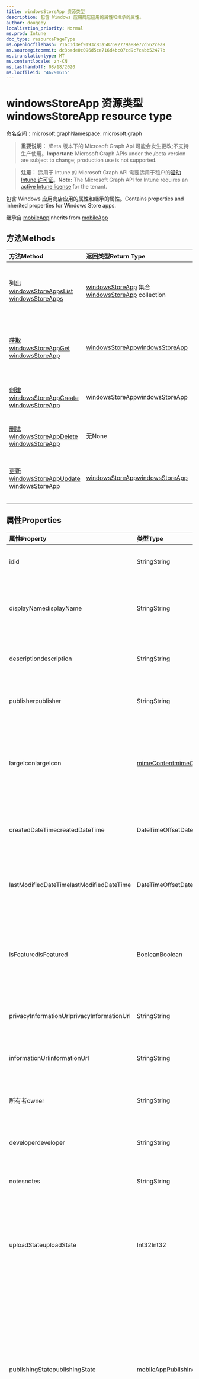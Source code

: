 ```yaml
---
title: windowsStoreApp 资源类型
description: 包含 Windows 应用商店应用的属性和继承的属性。
author: dougeby
localization_priority: Normal
ms.prod: Intune
doc_type: resourcePageType
ms.openlocfilehash: 716c3d3ef9193c83a587692779a88e72d562cea9
ms.sourcegitcommit: dc3bade0c096d5ce716d4bc07cd9c7cabb52477b
ms.translationtype: MT
ms.contentlocale: zh-CN
ms.lasthandoff: 08/18/2020
ms.locfileid: "46791615"
---
```

# <a name="windowsstoreapp-resource-type"></a><span data-ttu-id="f4499-103">windowsStoreApp 资源类型</span><span class="sxs-lookup"><span data-stu-id="f4499-103">windowsStoreApp resource type</span></span>

<span data-ttu-id="f4499-104">命名空间：microsoft.graph</span><span class="sxs-lookup"><span data-stu-id="f4499-104">Namespace: microsoft.graph</span></span>

> <span data-ttu-id="f4499-105">**重要说明：** /Beta 版本下的 Microsoft Graph Api 可能会发生更改;不支持生产使用。</span><span class="sxs-lookup"><span data-stu-id="f4499-105">**Important:** Microsoft Graph APIs under the /beta version are subject to change; production use is not supported.</span></span>

> <span data-ttu-id="f4499-106">**注意：** 适用于 Intune 的 Microsoft Graph API 需要适用于租户的[活动 Intune 许可证](https://go.microsoft.com/fwlink/?linkid=839381)。</span><span class="sxs-lookup"><span data-stu-id="f4499-106">**Note:** The Microsoft Graph API for Intune requires an [active Intune license](https://go.microsoft.com/fwlink/?linkid=839381) for the tenant.</span></span>

<span data-ttu-id="f4499-107">包含 Windows 应用商店应用的属性和继承的属性。</span><span class="sxs-lookup"><span data-stu-id="f4499-107">Contains properties and inherited properties for Windows Store apps.</span></span>


<span data-ttu-id="f4499-108">继承自 [mobileApp](../resources/intune-shared-mobileapp.md)</span><span class="sxs-lookup"><span data-stu-id="f4499-108">Inherits from [mobileApp](../resources/intune-shared-mobileapp.md)</span></span>

## <a name="methods"></a><span data-ttu-id="f4499-109">方法</span><span class="sxs-lookup"><span data-stu-id="f4499-109">Methods</span></span>
|<span data-ttu-id="f4499-110">方法</span><span class="sxs-lookup"><span data-stu-id="f4499-110">Method</span></span>|<span data-ttu-id="f4499-111">返回类型</span><span class="sxs-lookup"><span data-stu-id="f4499-111">Return Type</span></span>|<span data-ttu-id="f4499-112">说明</span><span class="sxs-lookup"><span data-stu-id="f4499-112">Description</span></span>|
|:---|:---|:---|
|[<span data-ttu-id="f4499-113">列出 windowsStoreApps</span><span class="sxs-lookup"><span data-stu-id="f4499-113">List windowsStoreApps</span></span>](../api/intune-apps-windowsstoreapp-list.md)|<span data-ttu-id="f4499-114">[windowsStoreApp](../resources/intune-apps-windowsstoreapp.md) 集合</span><span class="sxs-lookup"><span data-stu-id="f4499-114">[windowsStoreApp](../resources/intune-apps-windowsstoreapp.md) collection</span></span>|<span data-ttu-id="f4499-115">列出 [windowsStoreApp](../resources/intune-apps-windowsstoreapp.md) 对象的属性和关系。</span><span class="sxs-lookup"><span data-stu-id="f4499-115">List properties and relationships of the [windowsStoreApp](../resources/intune-apps-windowsstoreapp.md) objects.</span></span>|
|[<span data-ttu-id="f4499-116">获取 windowsStoreApp</span><span class="sxs-lookup"><span data-stu-id="f4499-116">Get windowsStoreApp</span></span>](../api/intune-apps-windowsstoreapp-get.md)|[<span data-ttu-id="f4499-117">windowsStoreApp</span><span class="sxs-lookup"><span data-stu-id="f4499-117">windowsStoreApp</span></span>](../resources/intune-apps-windowsstoreapp.md)|<span data-ttu-id="f4499-118">读取 [windowsStoreApp](../resources/intune-apps-windowsstoreapp.md) 对象的属性和关系。</span><span class="sxs-lookup"><span data-stu-id="f4499-118">Read properties and relationships of the [windowsStoreApp](../resources/intune-apps-windowsstoreapp.md) object.</span></span>|
|[<span data-ttu-id="f4499-119">创建 windowsStoreApp</span><span class="sxs-lookup"><span data-stu-id="f4499-119">Create windowsStoreApp</span></span>](../api/intune-apps-windowsstoreapp-create.md)|[<span data-ttu-id="f4499-120">windowsStoreApp</span><span class="sxs-lookup"><span data-stu-id="f4499-120">windowsStoreApp</span></span>](../resources/intune-apps-windowsstoreapp.md)|<span data-ttu-id="f4499-121">创建新的 [windowsStoreApp](../resources/intune-apps-windowsstoreapp.md) 对象。</span><span class="sxs-lookup"><span data-stu-id="f4499-121">Create a new [windowsStoreApp](../resources/intune-apps-windowsstoreapp.md) object.</span></span>|
|[<span data-ttu-id="f4499-122">删除 windowsStoreApp</span><span class="sxs-lookup"><span data-stu-id="f4499-122">Delete windowsStoreApp</span></span>](../api/intune-apps-windowsstoreapp-delete.md)|<span data-ttu-id="f4499-123">无</span><span class="sxs-lookup"><span data-stu-id="f4499-123">None</span></span>|<span data-ttu-id="f4499-124">删除 [windowsStoreApp](../resources/intune-apps-windowsstoreapp.md)。</span><span class="sxs-lookup"><span data-stu-id="f4499-124">Deletes a [windowsStoreApp](../resources/intune-apps-windowsstoreapp.md).</span></span>|
|[<span data-ttu-id="f4499-125">更新 windowsStoreApp</span><span class="sxs-lookup"><span data-stu-id="f4499-125">Update windowsStoreApp</span></span>](../api/intune-apps-windowsstoreapp-update.md)|[<span data-ttu-id="f4499-126">windowsStoreApp</span><span class="sxs-lookup"><span data-stu-id="f4499-126">windowsStoreApp</span></span>](../resources/intune-apps-windowsstoreapp.md)|<span data-ttu-id="f4499-127">更新 [windowsStoreApp](../resources/intune-apps-windowsstoreapp.md) 对象的属性。</span><span class="sxs-lookup"><span data-stu-id="f4499-127">Update the properties of a [windowsStoreApp](../resources/intune-apps-windowsstoreapp.md) object.</span></span>|

## <a name="properties"></a><span data-ttu-id="f4499-128">属性</span><span class="sxs-lookup"><span data-stu-id="f4499-128">Properties</span></span>
|<span data-ttu-id="f4499-129">属性</span><span class="sxs-lookup"><span data-stu-id="f4499-129">Property</span></span>|<span data-ttu-id="f4499-130">类型</span><span class="sxs-lookup"><span data-stu-id="f4499-130">Type</span></span>|<span data-ttu-id="f4499-131">说明</span><span class="sxs-lookup"><span data-stu-id="f4499-131">Description</span></span>|
|:---|:---|:---|
|<span data-ttu-id="f4499-132">id</span><span class="sxs-lookup"><span data-stu-id="f4499-132">id</span></span>|<span data-ttu-id="f4499-133">String</span><span class="sxs-lookup"><span data-stu-id="f4499-133">String</span></span>|<span data-ttu-id="f4499-134">实体的键。</span><span class="sxs-lookup"><span data-stu-id="f4499-134">Key of the entity.</span></span> <span data-ttu-id="f4499-135">继承自 [mobileApp](../resources/intune-shared-mobileapp.md)</span><span class="sxs-lookup"><span data-stu-id="f4499-135">Inherited from [mobileApp](../resources/intune-shared-mobileapp.md)</span></span>|
|<span data-ttu-id="f4499-136">displayName</span><span class="sxs-lookup"><span data-stu-id="f4499-136">displayName</span></span>|<span data-ttu-id="f4499-137">String</span><span class="sxs-lookup"><span data-stu-id="f4499-137">String</span></span>|<span data-ttu-id="f4499-138">管理员提供或导入的应用标题。</span><span class="sxs-lookup"><span data-stu-id="f4499-138">The admin provided or imported title of the app.</span></span> <span data-ttu-id="f4499-139">继承自 [mobileApp](../resources/intune-shared-mobileapp.md)</span><span class="sxs-lookup"><span data-stu-id="f4499-139">Inherited from [mobileApp](../resources/intune-shared-mobileapp.md)</span></span>|
|<span data-ttu-id="f4499-140">description</span><span class="sxs-lookup"><span data-stu-id="f4499-140">description</span></span>|<span data-ttu-id="f4499-141">String</span><span class="sxs-lookup"><span data-stu-id="f4499-141">String</span></span>|<span data-ttu-id="f4499-142">应用的说明。</span><span class="sxs-lookup"><span data-stu-id="f4499-142">The description of the app.</span></span> <span data-ttu-id="f4499-143">继承自 [mobileApp](../resources/intune-shared-mobileapp.md)</span><span class="sxs-lookup"><span data-stu-id="f4499-143">Inherited from [mobileApp](../resources/intune-shared-mobileapp.md)</span></span>|
|<span data-ttu-id="f4499-144">publisher</span><span class="sxs-lookup"><span data-stu-id="f4499-144">publisher</span></span>|<span data-ttu-id="f4499-145">String</span><span class="sxs-lookup"><span data-stu-id="f4499-145">String</span></span>|<span data-ttu-id="f4499-146">应用的发布者。</span><span class="sxs-lookup"><span data-stu-id="f4499-146">The publisher of the app.</span></span> <span data-ttu-id="f4499-147">继承自 [mobileApp](../resources/intune-shared-mobileapp.md)</span><span class="sxs-lookup"><span data-stu-id="f4499-147">Inherited from [mobileApp](../resources/intune-shared-mobileapp.md)</span></span>|
|<span data-ttu-id="f4499-148">largeIcon</span><span class="sxs-lookup"><span data-stu-id="f4499-148">largeIcon</span></span>|[<span data-ttu-id="f4499-149">mimeContent</span><span class="sxs-lookup"><span data-stu-id="f4499-149">mimeContent</span></span>](../resources/intune-shared-mimecontent.md)|<span data-ttu-id="f4499-150">要显示在应用详细信息中并用于图标上传的大图标。</span><span class="sxs-lookup"><span data-stu-id="f4499-150">The large icon, to be displayed in the app details and used for upload of the icon.</span></span> <span data-ttu-id="f4499-151">继承自 [mobileApp](../resources/intune-shared-mobileapp.md)</span><span class="sxs-lookup"><span data-stu-id="f4499-151">Inherited from [mobileApp](../resources/intune-shared-mobileapp.md)</span></span>|
|<span data-ttu-id="f4499-152">createdDateTime</span><span class="sxs-lookup"><span data-stu-id="f4499-152">createdDateTime</span></span>|<span data-ttu-id="f4499-153">DateTimeOffset</span><span class="sxs-lookup"><span data-stu-id="f4499-153">DateTimeOffset</span></span>|<span data-ttu-id="f4499-154">创建应用的日期和时间。</span><span class="sxs-lookup"><span data-stu-id="f4499-154">The date and time the app was created.</span></span> <span data-ttu-id="f4499-155">继承自 [mobileApp](../resources/intune-shared-mobileapp.md)</span><span class="sxs-lookup"><span data-stu-id="f4499-155">Inherited from [mobileApp](../resources/intune-shared-mobileapp.md)</span></span>|
|<span data-ttu-id="f4499-156">lastModifiedDateTime</span><span class="sxs-lookup"><span data-stu-id="f4499-156">lastModifiedDateTime</span></span>|<span data-ttu-id="f4499-157">DateTimeOffset</span><span class="sxs-lookup"><span data-stu-id="f4499-157">DateTimeOffset</span></span>|<span data-ttu-id="f4499-158">上次修改应用的日期和时间。</span><span class="sxs-lookup"><span data-stu-id="f4499-158">The date and time the app was last modified.</span></span> <span data-ttu-id="f4499-159">继承自 [mobileApp](../resources/intune-shared-mobileapp.md)</span><span class="sxs-lookup"><span data-stu-id="f4499-159">Inherited from [mobileApp](../resources/intune-shared-mobileapp.md)</span></span>|
|<span data-ttu-id="f4499-160">isFeatured</span><span class="sxs-lookup"><span data-stu-id="f4499-160">isFeatured</span></span>|<span data-ttu-id="f4499-161">Boolean</span><span class="sxs-lookup"><span data-stu-id="f4499-161">Boolean</span></span>|<span data-ttu-id="f4499-162">指示应用是否被管理员标记为特色的值。继承自 [mobileApp](../resources/intune-shared-mobileapp.md)</span><span class="sxs-lookup"><span data-stu-id="f4499-162">The value indicating whether the app is marked as featured by the admin. Inherited from [mobileApp](../resources/intune-shared-mobileapp.md)</span></span>|
|<span data-ttu-id="f4499-163">privacyInformationUrl</span><span class="sxs-lookup"><span data-stu-id="f4499-163">privacyInformationUrl</span></span>|<span data-ttu-id="f4499-164">String</span><span class="sxs-lookup"><span data-stu-id="f4499-164">String</span></span>|<span data-ttu-id="f4499-165">隐私声明 URL。</span><span class="sxs-lookup"><span data-stu-id="f4499-165">The privacy statement Url.</span></span> <span data-ttu-id="f4499-166">继承自 [mobileApp](../resources/intune-shared-mobileapp.md)</span><span class="sxs-lookup"><span data-stu-id="f4499-166">Inherited from [mobileApp](../resources/intune-shared-mobileapp.md)</span></span>|
|<span data-ttu-id="f4499-167">informationUrl</span><span class="sxs-lookup"><span data-stu-id="f4499-167">informationUrl</span></span>|<span data-ttu-id="f4499-168">String</span><span class="sxs-lookup"><span data-stu-id="f4499-168">String</span></span>|<span data-ttu-id="f4499-169">详细信息 URL。</span><span class="sxs-lookup"><span data-stu-id="f4499-169">The more information Url.</span></span> <span data-ttu-id="f4499-170">继承自 [mobileApp](../resources/intune-shared-mobileapp.md)</span><span class="sxs-lookup"><span data-stu-id="f4499-170">Inherited from [mobileApp](../resources/intune-shared-mobileapp.md)</span></span>|
|<span data-ttu-id="f4499-171">所有者</span><span class="sxs-lookup"><span data-stu-id="f4499-171">owner</span></span>|<span data-ttu-id="f4499-172">String</span><span class="sxs-lookup"><span data-stu-id="f4499-172">String</span></span>|<span data-ttu-id="f4499-173">应用的所有者。</span><span class="sxs-lookup"><span data-stu-id="f4499-173">The owner of the app.</span></span> <span data-ttu-id="f4499-174">继承自 [mobileApp](../resources/intune-shared-mobileapp.md)</span><span class="sxs-lookup"><span data-stu-id="f4499-174">Inherited from [mobileApp](../resources/intune-shared-mobileapp.md)</span></span>|
|<span data-ttu-id="f4499-175">developer</span><span class="sxs-lookup"><span data-stu-id="f4499-175">developer</span></span>|<span data-ttu-id="f4499-176">String</span><span class="sxs-lookup"><span data-stu-id="f4499-176">String</span></span>|<span data-ttu-id="f4499-177">应用的开发者。</span><span class="sxs-lookup"><span data-stu-id="f4499-177">The developer of the app.</span></span> <span data-ttu-id="f4499-178">继承自 [mobileApp](../resources/intune-shared-mobileapp.md)</span><span class="sxs-lookup"><span data-stu-id="f4499-178">Inherited from [mobileApp](../resources/intune-shared-mobileapp.md)</span></span>|
|<span data-ttu-id="f4499-179">notes</span><span class="sxs-lookup"><span data-stu-id="f4499-179">notes</span></span>|<span data-ttu-id="f4499-180">String</span><span class="sxs-lookup"><span data-stu-id="f4499-180">String</span></span>|<span data-ttu-id="f4499-181">应用的备注。</span><span class="sxs-lookup"><span data-stu-id="f4499-181">Notes for the app.</span></span> <span data-ttu-id="f4499-182">继承自 [mobileApp](../resources/intune-shared-mobileapp.md)</span><span class="sxs-lookup"><span data-stu-id="f4499-182">Inherited from [mobileApp](../resources/intune-shared-mobileapp.md)</span></span>|
|<span data-ttu-id="f4499-183">uploadState</span><span class="sxs-lookup"><span data-stu-id="f4499-183">uploadState</span></span>|<span data-ttu-id="f4499-184">Int32</span><span class="sxs-lookup"><span data-stu-id="f4499-184">Int32</span></span>|<span data-ttu-id="f4499-185">上载状态。</span><span class="sxs-lookup"><span data-stu-id="f4499-185">The upload state.</span></span> <span data-ttu-id="f4499-186">可能的值包括： 0- `Not Ready` 、1- `Ready` 、2- `Processing` 。</span><span class="sxs-lookup"><span data-stu-id="f4499-186">Possible values are: 0 - `Not Ready`, 1 - `Ready`, 2 - `Processing`.</span></span> <span data-ttu-id="f4499-187">继承自 [mobileApp](../resources/intune-shared-mobileapp.md)</span><span class="sxs-lookup"><span data-stu-id="f4499-187">Inherited from [mobileApp](../resources/intune-shared-mobileapp.md)</span></span>|
|<span data-ttu-id="f4499-188">publishingState</span><span class="sxs-lookup"><span data-stu-id="f4499-188">publishingState</span></span>|[<span data-ttu-id="f4499-189">mobileAppPublishingState</span><span class="sxs-lookup"><span data-stu-id="f4499-189">mobileAppPublishingState</span></span>](../resources/intune-apps-mobileapppublishingstate.md)|<span data-ttu-id="f4499-190">应用的发布状态。</span><span class="sxs-lookup"><span data-stu-id="f4499-190">The publishing state for the app.</span></span> <span data-ttu-id="f4499-191">除非应用已发布，否则无法分配应用。</span><span class="sxs-lookup"><span data-stu-id="f4499-191">The app cannot be assigned unless the app is published.</span></span> <span data-ttu-id="f4499-192">继承自 [mobileApp](../resources/intune-shared-mobileapp.md)。</span><span class="sxs-lookup"><span data-stu-id="f4499-192">Inherited from [mobileApp](../resources/intune-shared-mobileapp.md).</span></span> <span data-ttu-id="f4499-193">可取值为：`notPublished`、`processing`、`published`。</span><span class="sxs-lookup"><span data-stu-id="f4499-193">Possible values are: `notPublished`, `processing`, `published`.</span></span>|
|<span data-ttu-id="f4499-194">isAssigned</span><span class="sxs-lookup"><span data-stu-id="f4499-194">isAssigned</span></span>|<span data-ttu-id="f4499-195">Boolean</span><span class="sxs-lookup"><span data-stu-id="f4499-195">Boolean</span></span>|<span data-ttu-id="f4499-196">指示是否至少向一个组分配了应用程序的值。</span><span class="sxs-lookup"><span data-stu-id="f4499-196">The value indicating whether the app is assigned to at least one group.</span></span> <span data-ttu-id="f4499-197">继承自 [mobileApp](../resources/intune-shared-mobileapp.md)</span><span class="sxs-lookup"><span data-stu-id="f4499-197">Inherited from [mobileApp](../resources/intune-shared-mobileapp.md)</span></span>|
|<span data-ttu-id="f4499-198">roleScopeTagIds</span><span class="sxs-lookup"><span data-stu-id="f4499-198">roleScopeTagIds</span></span>|<span data-ttu-id="f4499-199">字符串集合</span><span class="sxs-lookup"><span data-stu-id="f4499-199">String collection</span></span>|<span data-ttu-id="f4499-200">此移动应用的作用域标记 id 列表。</span><span class="sxs-lookup"><span data-stu-id="f4499-200">List of scope tag ids for this mobile app.</span></span> <span data-ttu-id="f4499-201">继承自 [mobileApp](../resources/intune-shared-mobileapp.md)</span><span class="sxs-lookup"><span data-stu-id="f4499-201">Inherited from [mobileApp](../resources/intune-shared-mobileapp.md)</span></span>|
|<span data-ttu-id="f4499-202">dependentAppCount</span><span class="sxs-lookup"><span data-stu-id="f4499-202">dependentAppCount</span></span>|<span data-ttu-id="f4499-203">Int32</span><span class="sxs-lookup"><span data-stu-id="f4499-203">Int32</span></span>|<span data-ttu-id="f4499-204">子应用程序的依赖项总数。</span><span class="sxs-lookup"><span data-stu-id="f4499-204">The total number of dependencies the child app has.</span></span> <span data-ttu-id="f4499-205">继承自 [mobileApp](../resources/intune-shared-mobileapp.md)</span><span class="sxs-lookup"><span data-stu-id="f4499-205">Inherited from [mobileApp](../resources/intune-shared-mobileapp.md)</span></span>|
|<span data-ttu-id="f4499-206">appStoreUrl</span><span class="sxs-lookup"><span data-stu-id="f4499-206">appStoreUrl</span></span>|<span data-ttu-id="f4499-207">String</span><span class="sxs-lookup"><span data-stu-id="f4499-207">String</span></span>|<span data-ttu-id="f4499-208">Windows 应用商店 URL。</span><span class="sxs-lookup"><span data-stu-id="f4499-208">The Windows app store URL.</span></span>|

## <a name="relationships"></a><span data-ttu-id="f4499-209">关系</span><span class="sxs-lookup"><span data-stu-id="f4499-209">Relationships</span></span>
|<span data-ttu-id="f4499-210">关系</span><span class="sxs-lookup"><span data-stu-id="f4499-210">Relationship</span></span>|<span data-ttu-id="f4499-211">类型</span><span class="sxs-lookup"><span data-stu-id="f4499-211">Type</span></span>|<span data-ttu-id="f4499-212">说明</span><span class="sxs-lookup"><span data-stu-id="f4499-212">Description</span></span>|
|:---|:---|:---|
|<span data-ttu-id="f4499-213">categories</span><span class="sxs-lookup"><span data-stu-id="f4499-213">categories</span></span>|<span data-ttu-id="f4499-214">[mobileAppCategory](../resources/intune-apps-mobileappcategory.md) 集合</span><span class="sxs-lookup"><span data-stu-id="f4499-214">[mobileAppCategory](../resources/intune-apps-mobileappcategory.md) collection</span></span>|<span data-ttu-id="f4499-215">此应用的类别列表。</span><span class="sxs-lookup"><span data-stu-id="f4499-215">The list of categories for this app.</span></span> <span data-ttu-id="f4499-216">继承自 [mobileApp](../resources/intune-shared-mobileapp.md)</span><span class="sxs-lookup"><span data-stu-id="f4499-216">Inherited from [mobileApp](../resources/intune-shared-mobileapp.md)</span></span>|
|<span data-ttu-id="f4499-217">assignments</span><span class="sxs-lookup"><span data-stu-id="f4499-217">assignments</span></span>|<span data-ttu-id="f4499-218">[mobileAppAssignment](../resources/intune-apps-mobileappassignment.md) 集合</span><span class="sxs-lookup"><span data-stu-id="f4499-218">[mobileAppAssignment](../resources/intune-apps-mobileappassignment.md) collection</span></span>|<span data-ttu-id="f4499-219">此移动应用的组分配的列表。</span><span class="sxs-lookup"><span data-stu-id="f4499-219">The list of group assignments for this mobile app.</span></span> <span data-ttu-id="f4499-220">继承自 [mobileApp](../resources/intune-shared-mobileapp.md)</span><span class="sxs-lookup"><span data-stu-id="f4499-220">Inherited from [mobileApp](../resources/intune-shared-mobileapp.md)</span></span>|
|<span data-ttu-id="f4499-221">installSummary</span><span class="sxs-lookup"><span data-stu-id="f4499-221">installSummary</span></span>|[<span data-ttu-id="f4499-222">mobileAppInstallSummary</span><span class="sxs-lookup"><span data-stu-id="f4499-222">mobileAppInstallSummary</span></span>](../resources/intune-apps-mobileappinstallsummary.md)|<span data-ttu-id="f4499-223">移动应用安装摘要。</span><span class="sxs-lookup"><span data-stu-id="f4499-223">Mobile App Install Summary.</span></span> <span data-ttu-id="f4499-224">继承自 [mobileApp](../resources/intune-shared-mobileapp.md)</span><span class="sxs-lookup"><span data-stu-id="f4499-224">Inherited from [mobileApp](../resources/intune-shared-mobileapp.md)</span></span>|
|<span data-ttu-id="f4499-225">deviceStatuses</span><span class="sxs-lookup"><span data-stu-id="f4499-225">deviceStatuses</span></span>|<span data-ttu-id="f4499-226">[mobileAppInstallStatus](../resources/intune-apps-mobileappinstallstatus.md) 集合</span><span class="sxs-lookup"><span data-stu-id="f4499-226">[mobileAppInstallStatus](../resources/intune-apps-mobileappinstallstatus.md) collection</span></span>|<span data-ttu-id="f4499-227">此移动应用程序的安装状态列表。</span><span class="sxs-lookup"><span data-stu-id="f4499-227">The list of installation states for this mobile app.</span></span> <span data-ttu-id="f4499-228">继承自 [mobileApp](../resources/intune-shared-mobileapp.md)</span><span class="sxs-lookup"><span data-stu-id="f4499-228">Inherited from [mobileApp](../resources/intune-shared-mobileapp.md)</span></span>|
|<span data-ttu-id="f4499-229">userStatuses</span><span class="sxs-lookup"><span data-stu-id="f4499-229">userStatuses</span></span>|<span data-ttu-id="f4499-230">[userAppInstallStatus](../resources/intune-apps-userappinstallstatus.md) 集合</span><span class="sxs-lookup"><span data-stu-id="f4499-230">[userAppInstallStatus](../resources/intune-apps-userappinstallstatus.md) collection</span></span>|<span data-ttu-id="f4499-231">此移动应用程序的安装状态列表。</span><span class="sxs-lookup"><span data-stu-id="f4499-231">The list of installation states for this mobile app.</span></span> <span data-ttu-id="f4499-232">继承自 [mobileApp](../resources/intune-shared-mobileapp.md)</span><span class="sxs-lookup"><span data-stu-id="f4499-232">Inherited from [mobileApp](../resources/intune-shared-mobileapp.md)</span></span>|
|<span data-ttu-id="f4499-233">相互</span><span class="sxs-lookup"><span data-stu-id="f4499-233">relationships</span></span>|<span data-ttu-id="f4499-234">[mobileAppRelationship](../resources/intune-apps-mobileapprelationship.md) 集合</span><span class="sxs-lookup"><span data-stu-id="f4499-234">[mobileAppRelationship](../resources/intune-apps-mobileapprelationship.md) collection</span></span>|<span data-ttu-id="f4499-235">此移动应用的关系列表。</span><span class="sxs-lookup"><span data-stu-id="f4499-235">List of relationships for this mobile app.</span></span> <span data-ttu-id="f4499-236">继承自 [mobileApp](../resources/intune-shared-mobileapp.md)</span><span class="sxs-lookup"><span data-stu-id="f4499-236">Inherited from [mobileApp](../resources/intune-shared-mobileapp.md)</span></span>|

## <a name="json-representation"></a><span data-ttu-id="f4499-237">JSON 表示形式</span><span class="sxs-lookup"><span data-stu-id="f4499-237">JSON Representation</span></span>
<span data-ttu-id="f4499-238">下面是资源的 JSON 表示形式。</span><span class="sxs-lookup"><span data-stu-id="f4499-238">Here is a JSON representation of the resource.</span></span>
<!-- {
  "blockType": "resource",
  "keyProperty": "id",
  "@odata.type": "microsoft.graph.windowsStoreApp"
}
-->
``` json
{
  "@odata.type": "#microsoft.graph.windowsStoreApp",
  "id": "String (identifier)",
  "displayName": "String",
  "description": "String",
  "publisher": "String",
  "largeIcon": {
    "@odata.type": "microsoft.graph.mimeContent",
    "type": "String",
    "value": "binary"
  },
  "createdDateTime": "String (timestamp)",
  "lastModifiedDateTime": "String (timestamp)",
  "isFeatured": true,
  "privacyInformationUrl": "String",
  "informationUrl": "String",
  "owner": "String",
  "developer": "String",
  "notes": "String",
  "uploadState": 1024,
  "publishingState": "String",
  "isAssigned": true,
  "roleScopeTagIds": [
    "String"
  ],
  "dependentAppCount": 1024,
  "appStoreUrl": "String"
}
```




